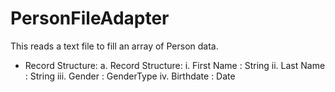 ---
---
# PersonFileAdapter

This reads a text file to fill an array of Person data.

* Record Structure:
  a. Record Structure:
    i. First Name : String
    ii. Last Name : String
    iii. Gender : GenderType
    iv. Birthdate : Date
